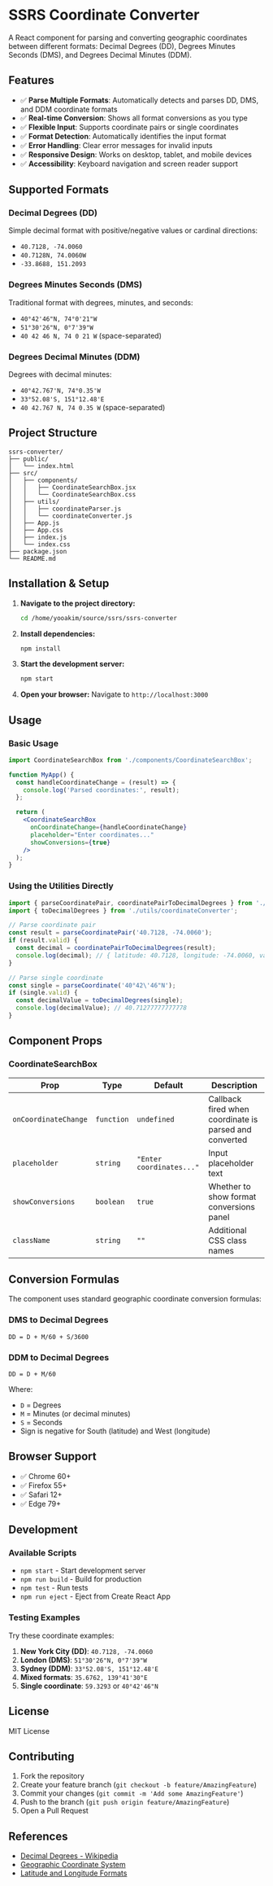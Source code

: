 # SSRS Coordinate Converter

A React component for parsing and converting geographic coordinates between different formats: Decimal Degrees (DD), Degrees Minutes Seconds (DMS), and Degrees Decimal Minutes (DDM).

## Features

- ✅ **Parse Multiple Formats**: Automatically detects and parses DD, DMS, and DDM coordinate formats
- ✅ **Real-time Conversion**: Shows all format conversions as you type
- ✅ **Flexible Input**: Supports coordinate pairs or single coordinates
- ✅ **Format Detection**: Automatically identifies the input format
- ✅ **Error Handling**: Clear error messages for invalid inputs
- ✅ **Responsive Design**: Works on desktop, tablet, and mobile devices
- ✅ **Accessibility**: Keyboard navigation and screen reader support

## Supported Formats

### Decimal Degrees (DD)
Simple decimal format with positive/negative values or cardinal directions:
- `40.7128, -74.0060`
- `40.7128N, 74.0060W`
- `-33.8688, 151.2093`

### Degrees Minutes Seconds (DMS)
Traditional format with degrees, minutes, and seconds:
- `40°42'46"N, 74°0'21"W`
- `51°30'26"N, 0°7'39"W`
- `40 42 46 N, 74 0 21 W` (space-separated)

### Degrees Decimal Minutes (DDM)
Degrees with decimal minutes:
- `40°42.767'N, 74°0.35'W`
- `33°52.08'S, 151°12.48'E`
- `40 42.767 N, 74 0.35 W` (space-separated)

## Project Structure

```
ssrs-converter/
├── public/
│   └── index.html
├── src/
│   ├── components/
│   │   ├── CoordinateSearchBox.jsx
│   │   └── CoordinateSearchBox.css
│   ├── utils/
│   │   ├── coordinateParser.js
│   │   └── coordinateConverter.js
│   ├── App.js
│   ├── App.css
│   ├── index.js
│   └── index.css
├── package.json
└── README.md
```

## Installation & Setup

1. **Navigate to the project directory:**
   ```bash
   cd /home/yooakim/source/ssrs/ssrs-converter
   ```

2. **Install dependencies:**
   ```bash
   npm install
   ```

3. **Start the development server:**
   ```bash
   npm start
   ```

4. **Open your browser:**
   Navigate to `http://localhost:3000`

## Usage

### Basic Usage

```jsx
import CoordinateSearchBox from './components/CoordinateSearchBox';

function MyApp() {
  const handleCoordinateChange = (result) => {
    console.log('Parsed coordinates:', result);
  };

  return (
    <CoordinateSearchBox
      onCoordinateChange={handleCoordinateChange}
      placeholder="Enter coordinates..."
      showConversions={true}
    />
  );
}
```

### Using the Utilities Directly

```javascript
import { parseCoordinatePair, coordinatePairToDecimalDegrees } from './utils/coordinateParser';
import { toDecimalDegrees } from './utils/coordinateConverter';

// Parse coordinate pair
const result = parseCoordinatePair('40.7128, -74.0060');
if (result.valid) {
  const decimal = coordinatePairToDecimalDegrees(result);
  console.log(decimal); // { latitude: 40.7128, longitude: -74.0060, valid: true }
}

// Parse single coordinate
const single = parseCoordinate('40°42\'46"N');
if (single.valid) {
  const decimalValue = toDecimalDegrees(single);
  console.log(decimalValue); // 40.71277777777778
}
```

## Component Props

### CoordinateSearchBox

| Prop | Type | Default | Description |
|------|------|---------|-------------|
| `onCoordinateChange` | `function` | `undefined` | Callback fired when coordinate is parsed and converted |
| `placeholder` | `string` | `"Enter coordinates..."` | Input placeholder text |
| `showConversions` | `boolean` | `true` | Whether to show format conversions panel |
| `className` | `string` | `""` | Additional CSS class names |

## Conversion Formulas

The component uses standard geographic coordinate conversion formulas:

### DMS to Decimal Degrees
```
DD = D + M/60 + S/3600
```

### DDM to Decimal Degrees  
```
DD = D + M/60
```

Where:
- `D` = Degrees
- `M` = Minutes (or decimal minutes)
- `S` = Seconds
- Sign is negative for South (latitude) and West (longitude)

## Browser Support

- ✅ Chrome 60+
- ✅ Firefox 55+
- ✅ Safari 12+
- ✅ Edge 79+

## Development

### Available Scripts

- `npm start` - Start development server
- `npm run build` - Build for production
- `npm test` - Run tests
- `npm run eject` - Eject from Create React App

### Testing Examples

Try these coordinate examples:

1. **New York City (DD)**: `40.7128, -74.0060`
2. **London (DMS)**: `51°30'26"N, 0°7'39"W`
3. **Sydney (DDM)**: `33°52.08'S, 151°12.48'E`
4. **Mixed formats**: `35.6762, 139°41'30"E`
5. **Single coordinate**: `59.3293` or `40°42'46"N`

## License

MIT License

## Contributing

1. Fork the repository
2. Create your feature branch (`git checkout -b feature/AmazingFeature`)
3. Commit your changes (`git commit -m 'Add some AmazingFeature'`)
4. Push to the branch (`git push origin feature/AmazingFeature`)
5. Open a Pull Request

## References

- [Decimal Degrees - Wikipedia](https://en.wikipedia.org/wiki/Decimal_degrees)
- [Geographic Coordinate System](https://en.wikipedia.org/wiki/Geographic_coordinate_system)
- [Latitude and Longitude Formats](https://flyandwire.com/2020/08/10/back-to-basics-latitude-and-longitude-dms-dd-ddm/)
